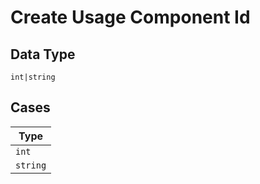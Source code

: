
# Create Usage Component Id

## Data Type

`int|string`

## Cases

| Type |
|  --- |
| `int` |
| `string` |

